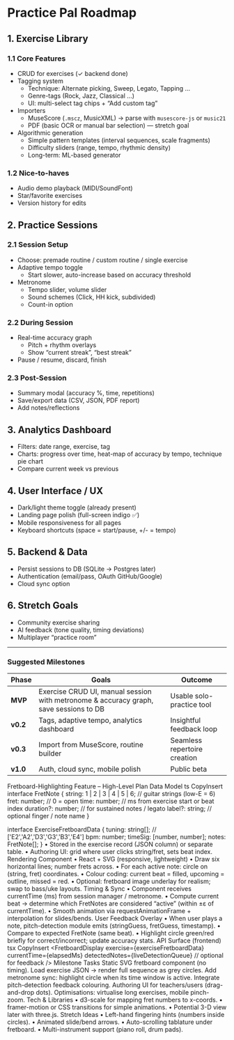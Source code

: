 # Practice Pal Roadmap

## 1. Exercise Library
### 1.1 Core Features
- CRUD for exercises (✓ backend done)
- Tagging system  
  - Technique: Alternate picking, Sweep, Legato, Tapping …  
  - Genre-tags (Rock, Jazz, Classical …)  
  - UI: multi-select tag chips + “Add custom tag”
- Importers  
  - MuseScore (`.mscz`, MusicXML) → parse with `musescore-js` or `music21`  
  - PDF (basic OCR or manual bar selection) — stretch goal
- Algorithmic generation  
  - Simple pattern templates (interval sequences, scale fragments)  
  - Difficulty sliders (range, tempo, rhythmic density)  
  - Long-term: ML-based generator

### 1.2 Nice-to-haves
- Audio demo playback (MIDI/SoundFont)
- Star/favorite exercises
- Version history for edits

## 2. Practice Sessions
### 2.1 Session Setup
- Choose: premade routine / custom routine / single exercise
- Adaptive tempo toggle  
  - Start slower, auto-increase based on accuracy threshold
- Metronome  
  - Tempo slider, volume slider  
  - Sound schemes (Click, HH kick, subdivided)  
  - Count-in option

### 2.2 During Session
- Real-time accuracy graph  
  - Pitch + rhythm overlays  
  - Show “current streak”, “best streak”
- Pause / resume, discard, finish

### 2.3 Post-Session
- Summary modal (accuracy %, time, repetitions)
- Save/export data (CSV, JSON, PDF report)
- Add notes/reflections

## 3. Analytics Dashboard
- Filters: date range, exercise, tag
- Charts: progress over time, heat-map of accuracy by tempo, technique pie chart
- Compare current week vs previous

## 4. User Interface / UX
- Dark/light theme toggle (already present)
- Landing page polish (full-screen indigo ✅)
- Mobile responsiveness for all pages
- Keyboard shortcuts (space = start/pause, +/- = tempo)

## 5. Backend & Data
- Persist sessions to DB (SQLite → Postgres later)
- Authentication (email/pass, OAuth GitHub/Google)
- Cloud sync option

## 6. Stretch Goals
- Community exercise sharing
- AI feedback (tone quality, timing deviations)
- Multiplayer “practice room”

---

### Suggested Milestones
| Phase | Goals | Outcome |
|-------|-------|---------|
| **MVP** | Exercise CRUD UI, manual session with metronome & accuracy graph, save sessions to DB | Usable solo-practice tool |
| **v0.2** | Tags, adaptive tempo, analytics dashboard | Insightful feedback loop |
| **v0.3** | Import from MuseScore, routine builder | Seamless repertoire creation |
| **v1.0** | Auth, cloud sync, mobile polish | Public beta |





Fretboard-Highlighting Feature – High-Level Plan
Data Model
ts
CopyInsert
interface FretNote {
  string: 1 | 2 | 3 | 4 | 5 | 6;   // guitar strings (low-E = 6)
  fret: number;                    // 0 = open
  time: number;                    // ms from exercise start or beat index
  duration?: number;               // for sustained notes / legato
  label?: string;                  // optional finger / note name
}

interface ExerciseFretboardData {
  tuning: string[];                // ['E2','A2','D3','G3','B3','E4']
  bpm: number;
  timeSig: [number, number];
  notes: FretNote[];
}
• Stored in the exercise record (JSON column) or separate table.
• Authoring UI: grid where user clicks string/fret, sets beat index.
Rendering Component
• React + SVG (responsive, lightweight)
• Draw six horizontal lines; number frets across.
• For each active note: circle on (string, fret) coordinates.
• Colour coding: current beat = filled, upcoming = outline, missed = red.
• Optional: fretboard image underlay for realism; swap to bass/uke layouts.
Timing & Sync
• Component receives currentTime (ms) from session manager / metronome.
• Compute current beat → determine which FretNotes are considered “active” (within ±ε of currentTime).
• Smooth animation via requestAnimationFrame + interpolation for slides/bends.
User Feedback Overlay
• When user plays a note, pitch-detection module emits (stringGuess, fretGuess, timestamp).
• Compare to expected FretNote (same beat).
• Highlight circle green/red briefly for correct/incorrect; update accuracy stats.
API Surface (frontend)
tsx
CopyInsert
<FretboardDisplay
  exercise={exerciseFretboardData}
  currentTime={elapsedMs}
  detectedNotes={liveDetectionQueue}   // optional for feedback
/>
Milestone Tasks
Static SVG fretboard component (no timing).
Load exercise JSON → render full sequence as grey circles.
Add metronome sync: highlight circle when its time window is active.
Integrate pitch-detection feedback colouring.
Authoring UI for teachers/users (drag-and-drop dots).
Optimisations: virtualise long exercises, mobile pinch-zoom.
Tech & Libraries
• d3-scale for mapping fret numbers to x-coords.
• framer-motion or CSS transitions for simple animations.
• Potential 3-D view later with three.js.
Stretch Ideas
• Left-hand fingering hints (numbers inside circles).
• Animated slide/bend arrows.
• Auto-scrolling tablature under fretboard.
• Multi-instrument support (piano roll, drum pads).